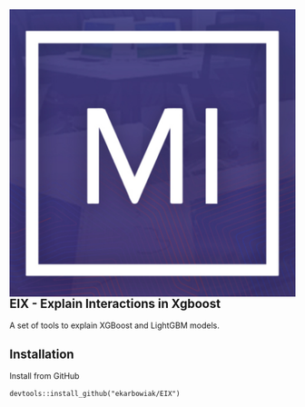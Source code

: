  <img src="docs/logo.png" align="right" />

## EIX - Explain Interactions in Xgboost
A set of tools to explain XGBoost and LightGBM models.

## Installation

Install from GitHub
```{r}
devtools::install_github("ekarbowiak/EIX")
```


